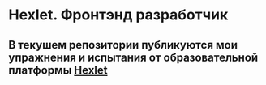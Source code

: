 # Hexlet. Фронтэнд разработчик
## В текушем репозитории публикуются мои упражнения и испытания от образовательной платформы [Hexlet](https://ru.hexlet.io/)
